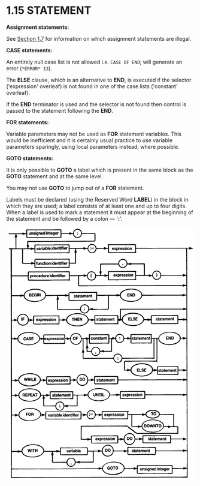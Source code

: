 # 1.15 STATEMENT

**Assignment statements:**

See [Section 1.7](man_s1-7-type.md) for information on which assignment statements are illegal.

**CASE statements:**  

An entirely null case list is not allowed i.e. `CASE OF END`; will generate an error (`*ERROR* 13`).

The **ELSE** clause, which is an alternative to **END**, is executed if the selector ('expression' overleaf) is not found in one of the case lists ('constant' overleaf).

If the **END** terminator is used and the selector is not found then control is passed to the statement following the **END**.

**FOR statements:**

Variable parameters may not be used as **FOR** statement variables. This would be inefficient and it is certainly usual practice to use variable parameters sparingly, using local parameters instead, where possible.

**GOTO statements:**

It is only possible to **GOTO** a label which is present in the same block as the **GOTO** statement and at the same level.

You may not use **GOTO** to jump out of a **FOR** statement.

Labels must be declared (using the Reserved Word **LABEL**) in the block in which they are used; a label consists of at least one and up to four digits. When a label is used to mark a statement it must appear at the beginning of the statement and be followed by a colon — '**:**'.

![diagram](diagrams/pic-1-15.png)
